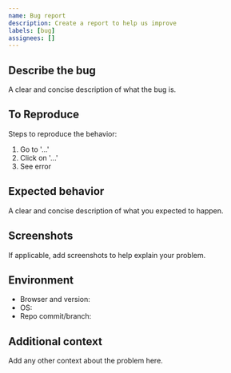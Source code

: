 ```yaml
---
name: Bug report
description: Create a report to help us improve
labels: [bug]
assignees: []
---
```


## Describe the bug
A clear and concise description of what the bug is.

## To Reproduce
Steps to reproduce the behavior:
1. Go to '...'
2. Click on '...'
3. See error

## Expected behavior
A clear and concise description of what you expected to happen.

## Screenshots
If applicable, add screenshots to help explain your problem.

## Environment
- Browser and version:
- OS:
- Repo commit/branch:

## Additional context
Add any other context about the problem here.
